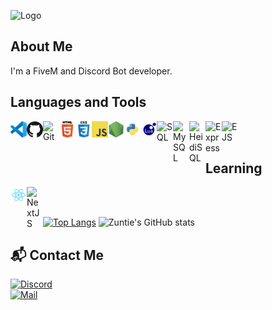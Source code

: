 
![Logo](https://i.imgur.com/fkY07p1.png)

## About Me
I'm a FiveM and Discord Bot developer.


## Languages and Tools
<img align="left" alt="Visual Studio Code" width="26px" src="https://raw.githubusercontent.com/github/explore/80688e429a7d4ef2fca1e82350fe8e3517d3494d/topics/visual-studio-code/visual-studio-code.png"/>
<img align="left" alt="GitHub" width="26px" src="https://raw.githubusercontent.com/github/explore/78df643247d429f6cc873026c0622819ad797942/topics/github/github.png"/>
<img align="left" alt="Git" width="26px" src="https://i.imgur.com/HY6RdVg.png"/>
<img align="left" alt="HTML" width="26px" src="https://raw.githubusercontent.com/github/explore/80688e429a7d4ef2fca1e82350fe8e3517d3494d/topics/html/html.png"/>
<img align="left" alt="CSS" width="26px" src="https://raw.githubusercontent.com/github/explore/80688e429a7d4ef2fca1e82350fe8e3517d3494d/topics/css/css.png"/>
<img align="left" alt="JavaScript" width="26px" src="https://raw.githubusercontent.com/github/explore/80688e429a7d4ef2fca1e82350fe8e3517d3494d/topics/javascript/javascript.png"/>
<img align="left" alt="NodeJS" width="26px" src="https://raw.githubusercontent.com/github/explore/80688e429a7d4ef2fca1e82350fe8e3517d3494d/topics/nodejs/nodejs.png"/>
<img align="left" alt="Python" width="26px" src="https://raw.githubusercontent.com/github/explore/80688e429a7d4ef2fca1e82350fe8e3517d3494d/topics/python/python.png"/>
<img align="left" alt="Lua" width="26px" src="https://raw.githubusercontent.com/github/explore/80688e429a7d4ef2fca1e82350fe8e3517d3494d/topics/lua/lua.png"/>
<img align="left" alt="SQL" width="26px" src="https://i.imgur.com/mu3O1CX.png"/>
<img align="left" alt="MySQL" width="26px" src="https://i.imgur.com/sUmPAVb.png"/>
<img align="left" alt="HeidiSQL" width="26px" src="https://i.imgur.com/kckeEq4.png"/>
<img align="left" alt="Express" width="26px" src="https://cdn.icon-icons.com/icons2/2699/PNG/512/expressjs_logo_icon_169185.png"/>
<img align="left" alt="EJS" width="26px" src="https://i.imgur.com/wezw0cH.png"/>
<br>
<br>

## Learning
<img align="left" alt="ReactJS" width="26px" src="https://raw.githubusercontent.com/github/explore/80688e429a7d4ef2fca1e82350fe8e3517d3494d/topics/react/react.png"/>
<img align="left" alt="NextJS" width="26px" src="https://www.datocms-assets.com/98835/1684410508-image-7.png"/>

<br>
<br>

[![Top Langs](https://github-readme-stats.vercel.app/api/top-langs/?username=zuntie&theme=react&layout=compact)](https://github.com/anuraghazra/github-readme-stats)
![Zuntie's GitHub stats](https://github-readme-stats.vercel.app/api?username=zuntie&theme=react&show_icons=true)

## 📬 Contact Me
[![Discord](https://img.shields.io/badge/Discord-7289DA?style=for-the-badge&logo=discord&logoColor=white)](https://discord.com/users/392318898046894090)
<br>
[![Mail](https://img.shields.io/badge/Gmail-D14836?style=for-the-badge&logo=gmail&logoColor=white)](mailto:zuntiedev@gmail.com)
